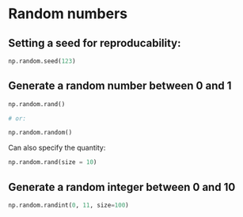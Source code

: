 # Random numbers

## Setting a seed for reproducability:

```python
np.random.seed(123)
```

## Generate a random number between 0 and 1

```python
np.random.rand()

# or: 

np.random.random()
```

Can also specify the quantity:

```python
np.random.rand(size = 10)
```

## Generate a random integer between 0 and 10

```python
np.random.randint(0, 11, size=100)
```
